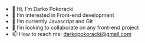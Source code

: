 - 👋 Hi, I’m Darko Pokoracki
- 👀 I’m interested in Front-end development
- 🌱 I’m currently Javascript and Git
- 💞️ I’m looking to collaborate on any front-end project
- 📫 How to reach me: darkopokoracki@gmail.com

